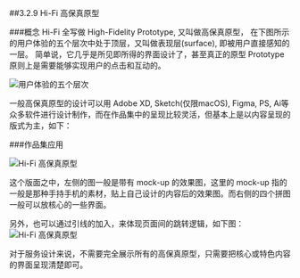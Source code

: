 ##3.2.9 Hi-Fi 高保真原型

###概念
Hi-Fi 全写做 High-Fidelity Prototype, 又叫做高保真原型， 在下图所示的用户体验的五个层次中处于顶层，又叫做表现层(surface), 即被用户直接感知的一层。 简单说，它几乎是所见即所得的界面设计了，甚至真正的原型 Prototype 原则上是需要能够实现用户的点击和互动的。


![用户体验的五个层次](http://kitpic.makebi.net/id/ued/5ofue.png)

一般高保真原型的设计可以用 Adobe XD, Sketch(仅限macOS), Figma, PS, Ai等众多软件进行设计制作，而在作品集中的呈现比较灵活，但基本上是以内容呈现的版式为主，如下：

###作品集应用



![Hi-Fi 高保真原型](http://kitpic.makebi.net/2021/uedsd_17.jpg)

这个版面之中，左侧的图一般是带有 mock-up 的效果图，这里的 mock-up 指的一般是那种手持手机的素材，贴上自己设计的内容后的效果图。而右侧的四个拼图一般可以放核心的一些界面。

另外，也可以通过引线的加入，来体现页面间的跳转逻辑，如下图：
![Hi-Fi 高保真原型](http://kitpic.makebi.net/2021/uedsd_18.jpg)


对于服务设计来说，不需要完全展示所有的高保真原型，只需要把核心或特色内容的界面呈现清楚即可。



